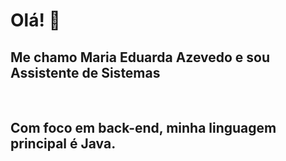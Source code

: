 <h1> Olá! 👋 </h1> 

<h2> Me chamo Maria Eduarda Azevedo e sou Assistente de Sistemas </h2> <br> 
<h2> Com foco em back-end, minha linguagem principal é Java. </h2> <br>

<!--
**duarrdazx/duarrdazx** is a ✨ _special_ ✨ repository because its `README.md` (this file) appears on your GitHub profile.

Here are some ideas to get you started:

- 🔭 I’m currently working on ...
- 🌱 I’m currently learning ...
- 👯 I’m looking to collaborate on ...
- 🤔 I’m looking for help with ...
- 💬 Ask me about ...
- 📫 How to reach me: ...
- 😄 Pronouns: ...
- ⚡ Fun fact: ...
-->
